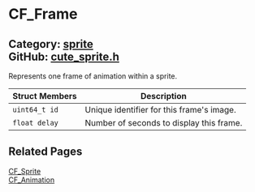 [//]: # (This file is automatically generated by Cute Framework's docs parser.)
[//]: # (Do not edit this file by hand!)
[//]: # (See: https://github.com/RandyGaul/cute_framework/blob/master/samples/docs_parser.cpp)
[](../header.md ':include')

# CF_Frame

Category: [sprite](/api_reference?id=sprite)  
GitHub: [cute_sprite.h](https://github.com/RandyGaul/cute_framework/blob/master/include/cute_sprite.h)  
---

Represents one frame of animation within a sprite.

Struct Members | Description
--- | ---
`uint64_t id` | Unique identifier for this frame's image.
`float delay` | Number of seconds to display this frame.

## Related Pages

[CF_Sprite](/sprite/cf_sprite.md)  
[CF_Animation](/sprite/cf_animation.md)  
